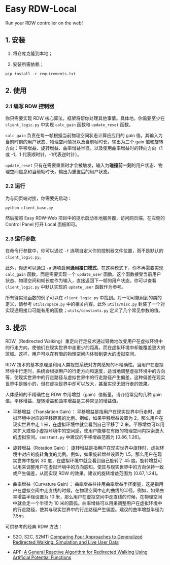 # Easy RDW-Local
Run your RDW controller on the web!

## 1. 安装
1. 将仓库克隆到本地；

2. 安装所需依赖；

```
pip install -r requirements.txt
```

## 2. 使用

### 2.1 编写 RDW 控制器

你只需要实现 RDW 核心算法，框架将帮你处理其他事情。具体地，你需要至少在 `client_logic.py` 中实现 `calc_gain` 函数和 `update_reset` 函数。

`calc_gain` 负责在每一帧根据当前物理空间状态计算应应用的 gain 值。其输入为当前时刻的用户状态、物理空间情况以及当前帧时长，输出为三个 gain 值和旋转方向：平移增益、旋转增益、曲率增益半径，以及使用曲率增益时的转向方向（1 或 -1，1 代表顺时针，-1代表逆时针）。

`update_reset` 只有在需要重置时才会被触发，输入为**碰撞前一刻**的用户状态、物理空间信息和当前帧时长，输出为重置后的用户状态。

### 2.2 运行

为与网页端对接，你需要先启动：

```
python client_base.py
```

然后按照 Easy RDW-Web 项目中的提示启动本地服务器，访问网页端，在左侧的 Control Panel 打开 Local 面板即可。

### 2.3 运行参数

在命令行参数中，你可以通过 `-f` 选项自定义你的控制器文件位置，而不是默认的 `client_logic.py`。

此外，你还可以通过 `-u` 选项启用**通用接口模式**。在这种模式下，你不再需要实现 `calc_gain` 函数，而是需要实现一个 `update_user` 函数。这个函数接受当前用户状态、物理空间和帧长度作为输入，直接返回下一帧的用户状态。你可以查看 `client_logic.py` 中默认实现的 `update_user` 函数作为参考。
 
所有待实现函数的例子可以在 `client_logic.py` 中找到。对一切可能用到的类的定义，请参考 `utils/space.py` 中的相关内容。此外 `utils/misc.py` 封装了一个对实现通用接口可能有用的函数；`utils/constants.py` 定义了几个常见参数的值。

## 3. 提示

RDW（Redirected Walking）重定向行走技术通过轻微地改变用户在虚拟环境中的行走方向，使他们在现实世界中走更少的距离，而在虚拟环境中却能覆盖更大的区域。这样，用户可以在有限的物理空间内体验到更大的虚拟空间。

RDW 技术的基本原理是利用人类视觉系统对方向感知的不精确性。当用户在虚拟环境中行走时，系统会根据用户的行走方向和速度，适当地调整虚拟环境中的方向等，使现实世界中的行走路径与虚拟世界中的行走路径产生偏差。这种偏差在现实世界中是微小的，但在虚拟世界中却可以放大，甚至实现无限行走的效果。

人体感知的不精确性在 RDW 中用增益（gain）值衡量。请介绍常见的几种 gain 值。平移增益、旋转增益和曲率增益是三种常见的增益值。

- 平移增益（Translation Gain）：
平移增益是指用户在现实世界中行走时，虚拟环境中对应的平移距离的比例。例如，如果平移增益设置为 2，那么用户在现实世界中走 1 米，在虚拟环境中就会看到自己平移了 2 米。平移增益可以用来扩大或缩小虚拟环境中的空间感，使用户能够在有限的物理空间内探索更大的虚拟空间。`constant.py` 中建议的平移增益范围为 $[0.86,1.26]$。

- 旋转增益（Rotation Gain）：
旋转增益是指用户在现实世界中旋转时，虚拟环境中对应的旋转角度的比例。例如，如果旋转增益设置为 1.5，那么用户在现实世界中旋转 30 度，在虚拟环境中就会看到自己旋转了 45 度。旋转增益可以用来调整用户在虚拟环境中的方向感知，使其与现实世界中的方向保持一致或产生偏差，从而实现 RDW 的效果。建议的旋转增益范围为 $[0.67,1.24]$。

- 曲率增益（Curvature Gain）：
曲率增益往往用曲率增益半径衡量，这是指用户在虚拟空间中走直线的时候，在物理空间中走的曲线的半径。例如，如果曲率增益半径设置为 10 米，那么用户在虚拟空间中走直线的时候，在物理空间中就会走一个半径为 10 米的圆弧。曲率增益可以用来调整用户在虚拟环境中的行走路径，使其与现实世界中的行走路径产生偏差。建议的曲率增益半径为 $7.5m$。

可供参考的经典 RDW 方法：

- S2O, S2C, S2MT: [Comparing Four Approaches to Generalized Redirected Walking: Simulation and Live User Data](https://ieeexplore.ieee.org/document/6479192)

- APF: [A General Reactive Algorithm for Redirected Walking Using Artificial Potential Functions](https://ieeexplore.ieee.org/document/8797983)